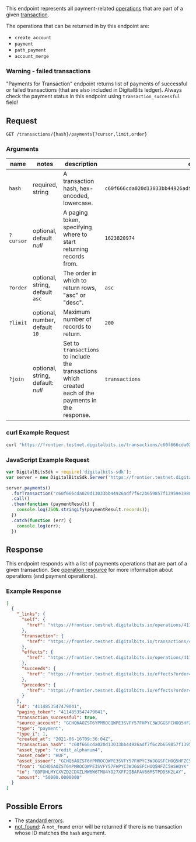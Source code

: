 This endpoint represents all payment-related [operations](../resources/operation.md) that are part
of a given [transaction](../resources/transaction.md).

The operations that can be returned in by this endpoint are:

- `create_account`
- `payment`
- `path_payment`
- `account_merge`

### Warning - failed transactions

"Payments for Transaction" endpoint returns list of payments of successful or failed transactions
(that are also included in DigitalBits ledger). Always check the payment status in this endpoint using
`transaction_successful` field!

## Request

```
GET /transactions/{hash}/payments{?cursor,limit,order}
```

### Arguments

| name | notes | description | example |
| ---- | ----- | ----------- | ------- |
| `hash` | required, string | A transaction hash, hex-encoded, lowercase. | `c60f666cda020d13033bb44926adf7f6c2b659857f13959e3988351055c0b52f` |
| `?cursor` | optional, default _null_ | A paging token, specifying where to start returning records from. | `1623820974` |
| `?order` | optional, string, default `asc` | The order in which to return rows, "asc" or "desc". | `asc` |
| `?limit` | optional, number, default `10` | Maximum number of records to return. | `200` |
| `?join` | optional, string, default: _null_ | Set to `transactions` to include the transactions which created each of the payments in the response. | `transactions` |

### curl Example Request

```sh
curl "https://frontier.testnet.digitalbits.io/transactions/c60f666cda020d13033bb44926adf7f6c2b659857f13959e3988351055c0b52f/payments"
```

### JavaScript Example Request

```javascript
var DigitalBitsSdk = require('digitalbits-sdk');
var server = new DigitalBitsSdk.Server('https://frontier.testnet.digitalbits.io');

server.payments()
  .forTransaction("c60f666cda020d13033bb44926adf7f6c2b659857f13959e3988351055c0b52f")
  .call()
  .then(function (paymentResult) {
    console.log(JSON.stringify(paymentResult.records));
  })
  .catch(function (err) {
    console.log(err);
  })
```

## Response

This endpoint responds with a list of payments operations that are part of a given transaction. See
[operation resource](../resources/operation.md) for more information about operations (and payment
operations).

### Example Response

```json
[
  {
    "_links": {
      "self": {
        "href": "https://frontier.testnet.digitalbits.io/operations/4114853547479041"
      },
      "transaction": {
        "href": "https://frontier.testnet.digitalbits.io/transactions/c60f666cda020d13033bb44926adf7f6c2b659857f13959e3988351055c0b52f"
      },
      "effects": {
        "href": "https://frontier.testnet.digitalbits.io/operations/4114853547479041/effects"
      },
      "succeeds": {
        "href": "https://frontier.testnet.digitalbits.io/effects?order=desc&cursor=4114853547479041"
      },
      "precedes": {
        "href": "https://frontier.testnet.digitalbits.io/effects?order=asc&cursor=4114853547479041"
      }
    },
    "id": "4114853547479041",
    "paging_token": "4114853547479041",
    "transaction_successful": true,
    "source_account": "GCHQ6AOZST6YPMROCQWPE3SVFY57FHPYC3WJGGSFCHOQ5HFZC5HSHQYK",
    "type": "payment",
    "type_i": 1,
    "created_at": "2021-06-16T09:36:04Z",
    "transaction_hash": "c60f666cda020d13033bb44926adf7f6c2b659857f13959e3988351055c0b52f",
    "asset_type": "credit_alphanum4",
    "asset_code": "HUF",
    "asset_issuer": "GCHQ6AOZST6YPMROCQWPE3SVFY57FHPYC3WJGGSFCHOQ5HFZC5HSHQYK",
    "from": "GCHQ6AOZST6YPMROCQWPE3SVFY57FHPYC3WJGGSFCHOQ5HFZC5HSHQYK",
    "to": "GDFOHLMYCXVZD2CDXZLMW6W6TMU4YO27XFF2IBAFAV66MSTPDDSK2LAY",
    "amount": "50000.0000000"
  }
]
```

## Possible Errors

- The [standard errors](../errors.md#standard-errors).
- [not_found](../errors/not-found.md): A `not_found` error will be returned if there is no
  transaction whose ID matches the `hash` argument.
